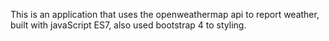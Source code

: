 This is an application that uses the openweathermap api to report weather, built with javaScript ES7, also used bootstrap 4 to styling.

